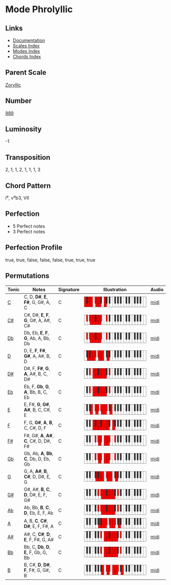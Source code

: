 # Mode Phrolyllic

## Links

- [Documentation](README.md)
- [Scales Index](Scales.md)
- [Modes Index](Modes.md)
- [Chords Index](Chords.md)

## Parent Scale

[Zoryllic](ScaleZoryllic.md)

## Number

[989](https://ianring.com/musictheory/scales/989)

## Luminosity

-1

## Transposition

2, 1, 1, 2, 1, 1, 1, 3

## Chord Pattern

i⁰, v⁰b3, VII

## Perfection

- 5 Perfect notes
- 3 Perfect notes

## Perfection Profile

true, true, false, false, false, true, true, true

## Permutations

| Tonic | Notes | Signature | Illustration | Audio |
|-------|-------|-----------|--------------|-------|
| [C](ModeCNaturalPhrolyllic.md) | C, D, **D#**, **E**, **F#**, G, G#, A, C | C | ![CNaturalPhrolyllic](ModeCNaturalPhrolyllic.png) | [midi](https://github.com/edipermadi/music/blob/main/docs/ModeCNaturalPhrolyllic.mid?raw=true) |
| [C#](ModeCSharpPhrolyllic.md) | C#, D#, **E**, **F**, **G**, G#, A, A#, C# | C | ![CSharpPhrolyllic](ModeCSharpPhrolyllic.png) | [midi](https://github.com/edipermadi/music/blob/main/docs/ModeCSharpPhrolyllic.mid?raw=true) |
| [Db](ModeDFlatPhrolyllic.md) | Db, Eb, **E**, **F**, **G**, Ab, A, Bb, Db | C | ![DFlatPhrolyllic](ModeDFlatPhrolyllic.png) | [midi](https://github.com/edipermadi/music/blob/main/docs/ModeDFlatPhrolyllic.mid?raw=true) |
| [D](ModeDNaturalPhrolyllic.md) | D, E, **F**, **F#**, **G#**, A, A#, B, D | C | ![DNaturalPhrolyllic](ModeDNaturalPhrolyllic.png) | [midi](https://github.com/edipermadi/music/blob/main/docs/ModeDNaturalPhrolyllic.mid?raw=true) |
| [D#](ModeDSharpPhrolyllic.md) | D#, F, **F#**, **G**, **A**, A#, B, C, D# | C | ![DSharpPhrolyllic](ModeDSharpPhrolyllic.png) | [midi](https://github.com/edipermadi/music/blob/main/docs/ModeDSharpPhrolyllic.mid?raw=true) |
| [Eb](ModeEFlatPhrolyllic.md) | Eb, F, **Gb**, **G**, **A**, Bb, B, C, Eb | C | ![EFlatPhrolyllic](ModeEFlatPhrolyllic.png) | [midi](https://github.com/edipermadi/music/blob/main/docs/ModeEFlatPhrolyllic.mid?raw=true) |
| [E](ModeENaturalPhrolyllic.md) | E, F#, **G**, **G#**, **A#**, B, C, C#, E | C | ![ENaturalPhrolyllic](ModeENaturalPhrolyllic.png) | [midi](https://github.com/edipermadi/music/blob/main/docs/ModeENaturalPhrolyllic.mid?raw=true) |
| [F](ModeFNaturalPhrolyllic.md) | F, G, **G#**, **A**, **B**, C, C#, D, F | C | ![FNaturalPhrolyllic](ModeFNaturalPhrolyllic.png) | [midi](https://github.com/edipermadi/music/blob/main/docs/ModeFNaturalPhrolyllic.mid?raw=true) |
| [F#](ModeFSharpPhrolyllic.md) | F#, G#, **A**, **A#**, **C**, C#, D, D#, F# | C | ![FSharpPhrolyllic](ModeFSharpPhrolyllic.png) | [midi](https://github.com/edipermadi/music/blob/main/docs/ModeFSharpPhrolyllic.mid?raw=true) |
| [Gb](ModeGFlatPhrolyllic.md) | Gb, Ab, **A**, **Bb**, **C**, Db, D, Eb, Gb | C | ![GFlatPhrolyllic](ModeGFlatPhrolyllic.png) | [midi](https://github.com/edipermadi/music/blob/main/docs/ModeGFlatPhrolyllic.mid?raw=true) |
| [G](ModeGNaturalPhrolyllic.md) | G, A, **A#**, **B**, **C#**, D, D#, E, G | C | ![GNaturalPhrolyllic](ModeGNaturalPhrolyllic.png) | [midi](https://github.com/edipermadi/music/blob/main/docs/ModeGNaturalPhrolyllic.mid?raw=true) |
| [G#](ModeGSharpPhrolyllic.md) | G#, A#, **B**, **C**, **D**, D#, E, F, G# | C | ![GSharpPhrolyllic](ModeGSharpPhrolyllic.png) | [midi](https://github.com/edipermadi/music/blob/main/docs/ModeGSharpPhrolyllic.mid?raw=true) |
| [Ab](ModeAFlatPhrolyllic.md) | Ab, Bb, **B**, **C**, **D**, Eb, E, F, Ab | C | ![AFlatPhrolyllic](ModeAFlatPhrolyllic.png) | [midi](https://github.com/edipermadi/music/blob/main/docs/ModeAFlatPhrolyllic.mid?raw=true) |
| [A](ModeANaturalPhrolyllic.md) | A, B, **C**, **C#**, **D#**, E, F, F#, A | C | ![ANaturalPhrolyllic](ModeANaturalPhrolyllic.png) | [midi](https://github.com/edipermadi/music/blob/main/docs/ModeANaturalPhrolyllic.mid?raw=true) |
| [A#](ModeASharpPhrolyllic.md) | A#, C, **C#**, **D**, **E**, F, F#, G, A# | C | ![ASharpPhrolyllic](ModeASharpPhrolyllic.png) | [midi](https://github.com/edipermadi/music/blob/main/docs/ModeASharpPhrolyllic.mid?raw=true) |
| [Bb](ModeBFlatPhrolyllic.md) | Bb, C, **Db**, **D**, **E**, F, Gb, G, Bb | C | ![BFlatPhrolyllic](ModeBFlatPhrolyllic.png) | [midi](https://github.com/edipermadi/music/blob/main/docs/ModeBFlatPhrolyllic.mid?raw=true) |
| [B](ModeBNaturalPhrolyllic.md) | B, C#, **D**, **D#**, **F**, F#, G, G#, B | C | ![BNaturalPhrolyllic](ModeBNaturalPhrolyllic.png) | [midi](https://github.com/edipermadi/music/blob/main/docs/ModeBNaturalPhrolyllic.mid?raw=true) |
